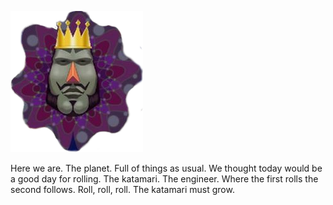 ![King of all cosmos](docs/king.png)

Here we are.
The planet.
Full of things as usual.
We thought today would be a good day for rolling.
The katamari.
The engineer.
Where the first rolls the second follows.
Roll, roll, roll.
The katamari must grow.

